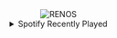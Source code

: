<div align="center">
<picture>
    <source media="(prefers-color-scheme: dark)" srcset="https://i.ibb.co/LCTVcwh/output-gif.gif">
    <source media="(prefers-color-scheme: light)" srcset="https://i.ibb.co/LCTVcwh/output-gif.gif">
    <img alt="RENOS" src="https://i.ibb.co/LCTVcwh/output-gif.gif">
</picture>
<details>
<summary>Spotify Recently Played</summary>
<img src="https://spotify-recently-played-readme.vercel.app/api?user=31d6d6zerc5ct6kck32na2ozsqf4&unique=1&width=400" alt="Spotify" />
</details>
</div>

<!-- Image deletion URL: https://ibb.co/qRHTcGF/1c15560a3e5f23948b1e7eaa82613fdd -->
